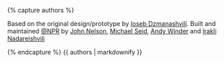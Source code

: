 {% capture authors %}

Based on the original design/prototype by [Ioseb Dzmanashvili](https://github.com/ioseb). 
Built and maintained [@NPR](http://github.com/npr/) by
[John Nelson](https://github.com/johnymonster),
[Michael Seid](https://github.com/mbseid),
[Andy Winder](https://github.com/awinder) and
[Irakli Nadareishvili](https://github.com/inadarei)

{% endcapture %}
{{ authors | markdownify }}
